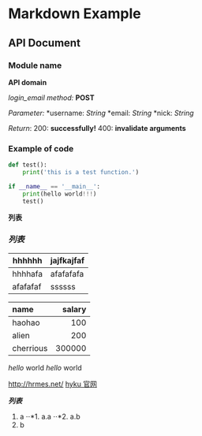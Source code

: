 Markdown Example
===

API Document
---

### Module name

**API domain**

*login_email*
*method:* **POST**

*Parameter:*
*username: *String*
*email: *String*
*nick: *String*

*Return*:
    200: **successfully!**
    400: **invalidate arguments**

### Example of code
```python
def test():
    print('this is a test function.')

if __name__ == '__main__':
    print(hello world!!!)
    test()
```

**列表**

### *列表*
|hhhhhh|jajfkajfaf|
|--------|--------|
|hhhhafa|afafafafa|
|afafafaf|ssssss|


|name|salary|
|:----|-----:|
|haohao|100|
|alien|200|
|cherrious|300000|

_hello_ world
*hello* world

http://hrmes.net/
[hyku 官网](http://hrmes.net/)


**_列表_**
1. a
⋅⋅*1. a.a
⋅⋅*2. a.b
2. b
